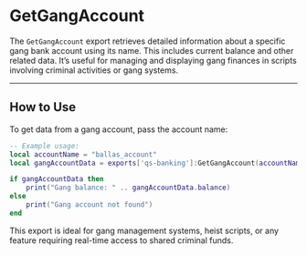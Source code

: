 # GetGangAccount

The `GetGangAccount` export retrieves detailed information about a specific gang bank account using its name. This includes current balance and other related data. It’s useful for managing and displaying gang finances in scripts involving criminal activities or gang systems.

***

## How to Use

To get data from a gang account, pass the account name:

```lua
-- Example usage:
local accountName = "ballas_account"
local gangAccountData = exports['qs-banking']:GetGangAccount(accountName)

if gangAccountData then
    print("Gang balance: " .. gangAccountData.balance)
else
    print("Gang account not found")
end
```

This export is ideal for gang management systems, heist scripts, or any feature requiring real-time access to shared criminal funds.
